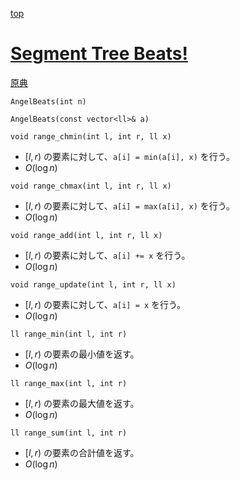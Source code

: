 [top](../README.md)

# [Segment Tree Beats!](./beats.hpp)

[原典](https://nyaannyaan.github.io/library/segment-tree/segment-tree-beats.hpp)

`AngelBeats(int n)`

`AngelBeats(const vector<ll>& a)`

`void range_chmin(int l, int r, ll x)`
- $[l, r)$ の要素に対して、`a[i] = min(a[i], x)` を行う。
- $O(\log n)$

`void range_chmax(int l, int r, ll x)`
- $[l, r)$ の要素に対して、`a[i] = max(a[i], x)` を行う。
- $O(\log n)$

`void range_add(int l, int r, ll x)`
- $[l, r)$ の要素に対して、`a[i] += x` を行う。
- $O(\log n)$

`void range_update(int l, int r, ll x)`
- $[l, r)$ の要素に対して、`a[i] = x` を行う。
- $O(\log n)$

`ll range_min(int l, int r)`
- $[l, r)$ の要素の最小値を返す。
- $O(\log n)$

`ll range_max(int l, int r)`
- $[l, r)$ の要素の最大値を返す。
- $O(\log n)$

`ll range_sum(int l, int r)`
- $[l, r)$ の要素の合計値を返す。
- $O(\log n)$
